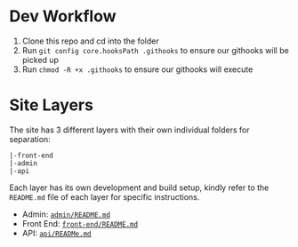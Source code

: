 # Dev Workflow

1. Clone this repo and cd into the folder
2. Run `git config core.hooksPath .githooks` to ensure our githooks will be picked up  
3. Run `chmod -R +x .githooks` to ensure our githooks will execute

# Site Layers
The site has 3 different layers with their own individual folders for separation:

```
|-front-end
|-admin
|-api
```

Each layer has its own development and build setup, kindly refer to the `README.md` file of each layer for specific instructions.
-  Admin: [`admin/README.md`](admin/README.md)  
-  Front End: [`front-end/README.md`](front-end/README.md)  
- API:  [`api/READMe.md`](api/READMe.md)  
